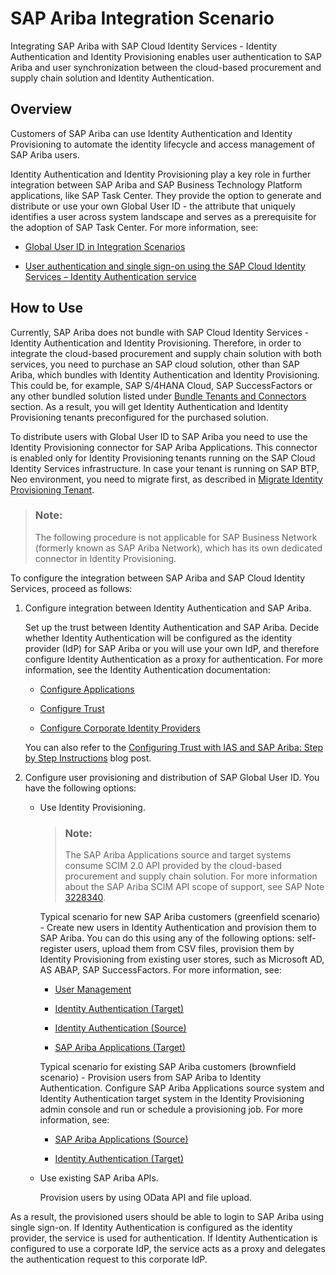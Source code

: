 <!-- loio9114a3590c1a4f8f8de926f18add29f1 -->

# SAP Ariba Integration Scenario

Integrating SAP Ariba with SAP Cloud Identity Services - Identity Authentication and Identity Provisioning enables user authentication to SAP Ariba and user synchronization between the cloud-based procurement and supply chain solution and Identity Authentication.



<a name="loio9114a3590c1a4f8f8de926f18add29f1__section_hyn_njh_g5b"/>

## Overview

Customers of SAP Ariba can use Identity Authentication and Identity Provisioning to automate the identity lifecycle and access management of SAP Ariba users.

Identity Authentication and Identity Provisioning play a key role in further integration between SAP Ariba and SAP Business Technology Platform applications, like SAP Task Center. They provide the option to generate and distribute or use your own Global User ID - the attribute that uniquely identifies a user across system landscape and serves as a prerequisite for the adoption of SAP Task Center. For more information, see:

-   [Global User ID in Integration Scenarios](global-user-id-in-integration-scenarios-a04611d.md)

-   [User authentication and single sign-on using the SAP Cloud Identity Services – Identity Authentication service](https://help.sap.com/docs/ARIBA_PROCUREMENT/e10ed2159560487bb36d1ae89a6e293a/0d87d5f302c34590a9bb2d83cf22b9b7.html)




<a name="loio9114a3590c1a4f8f8de926f18add29f1__section_iv4_4jh_g5b"/>

## How to Use

Currently, SAP Ariba does not bundle with SAP Cloud Identity Services - Identity Authentication and Identity Provisioning. Therefore, in order to integrate the cloud-based procurement and supply chain solution with both services, you need to purchase an SAP cloud solution, other than SAP Ariba, which bundles with Identity Authentication and Identity Provisioning. This could be, for example, SAP S/4HANA Cloud, SAP SuccessFactors or any other bundled solution listed under [Bundle Tenants and Connectors](https://help.sap.com/docs/IDENTITY_PROVISIONING/f48e822d6d484fa5ade7dda78b64d9f5/5db6c8dcf7a347fe81e2a78c3df9ec50.html?version=Cloud) section. As a result, you will get Identity Authentication and Identity Provisioning tenants preconfigured for the purchased solution.

To distribute users with Global User ID to SAP Ariba you need to use the Identity Provisioning connector for SAP Ariba Applications. This connector is enabled only for Identity Provisioning tenants running on the SAP Cloud Identity Services infrastructure. In case your tenant is running on SAP BTP, Neo environment, you need to migrate first, as described in [Migrate Identity Provisioning Tenant](https://help.sap.com/docs/IDENTITY_PROVISIONING/f48e822d6d484fa5ade7dda78b64d9f5/055f92d5e11d491c97b68223c68179ad.html?version=Cloud).

> ### Note:  
> The following procedure is not applicable for SAP Business Network \(formerly known as SAP Ariba Network\), which has its own dedicated connector in Identity Provisioning.

To configure the integration between SAP Ariba and SAP Cloud Identity Services, proceed as follows:

1.  Configure integration between Identity Authentication and SAP Ariba.

    Set up the trust between Identity Authentication and SAP Ariba. Decide whether Identity Authentication will be configured as the identity provider \(IdP\) for SAP Ariba or you will use your own IdP, and therefore configure Identity Authentication as a proxy for authentication. For more information, see the Identity Authentication documentation:

    -   [Configure Applications](https://help.sap.com/docs/IDENTITY_AUTHENTICATION/6d6d63354d1242d185ab4830fc04feb1/61ad3b0796ca4f5bae706632a29b1418.html)

    -   [Configure Trust](https://help.sap.com/docs/IDENTITY_AUTHENTICATION/6d6d63354d1242d185ab4830fc04feb1/f96e4c5930a94d1ba117e05a3f3c30fc.html)

    -   [Configure Corporate Identity Providers](https://help.sap.com/docs/IDENTITY_AUTHENTICATION/6d6d63354d1242d185ab4830fc04feb1/19f3eca47db643b6aad448b5dc1075ad.html)


    You can also refer to the [Configuring Trust with IAS and SAP Ariba: Step by Step Instructions](https://blogs.sap.com/2022/02/01/configuring-trust-with-ias-and-sap-ariba-step-by-step-instructions/) blog post.

2.  Configure user provisioning and distribution of SAP Global User ID. You have the following options:

    -   Use Identity Provisioning.

        > ### Note:  
        > The SAP Ariba Applications source and target systems consume SCIM 2.0 API provided by the cloud-based procurement and supply chain solution. For more information about the SAP Ariba SCIM API scope of support, see SAP Note [3228340](https://me.sap.com/notes/3228340).

        Typical scenario for new SAP Ariba customers \(greenfield scenario\) - Create new users in Identity Authentication and provision them to SAP Ariba. You can do this using any of the following options: self-register users, upload them from CSV files, provision them by Identity Provisioning from existing user stores, such as Microsoft AD, AS ABAP, SAP SuccessFactors. For more information, see:

        -   [User Management](https://help.sap.com/docs/IDENTITY_AUTHENTICATION/6d6d63354d1242d185ab4830fc04feb1/228428f9f476449cafd841a68d75b234.html?version=Cloud)

        -   [Identity Authentication \(Target\)](https://help.sap.com/docs/IDENTITY_PROVISIONING/f48e822d6d484fa5ade7dda78b64d9f5/f217bd39c17d47cdb4f89ed19cb2c701.html)

        -   [Identity Authentication \(Source\)](https://help.sap.com/docs/IDENTITY_PROVISIONING/f48e822d6d484fa5ade7dda78b64d9f5/e4e25f1fae094c2a89ad62159e1cd230.html)

        -   [SAP Ariba Applications \(Target\)](https://help.sap.com/docs/IDENTITY_PROVISIONING/f48e822d6d484fa5ade7dda78b64d9f5/47c890311337469e8615de705c54b3f4.html)


        Typical scenario for existing SAP Ariba customers \(brownfield scenario\) - Provision users from SAP Ariba to Identity Authentication. Configure SAP Ariba Applications source system and Identity Authentication target system in the Identity Provisioning admin console and run or schedule a provisioning job. For more information, see:

        -   [SAP Ariba Applications \(Source\)](https://help.sap.com/docs/IDENTITY_PROVISIONING/f48e822d6d484fa5ade7dda78b64d9f5/0ef109106be242319bb18ac4130a9564.html)

        -   [Identity Authentication \(Target\)](https://help.sap.com/docs/IDENTITY_PROVISIONING/f48e822d6d484fa5ade7dda78b64d9f5/f217bd39c17d47cdb4f89ed19cb2c701.html)


    -   Use existing SAP Ariba APIs.

        Provision users by using OData API and file upload.



As a result, the provisioned users should be able to login to SAP Ariba using single sign-on. If Identity Authentication is configured as the identity provider, the service is used for authentication. If Identity Authentication is configured to use a corporate IdP, the service acts as a proxy and delegates the authentication request to this corporate IdP.

